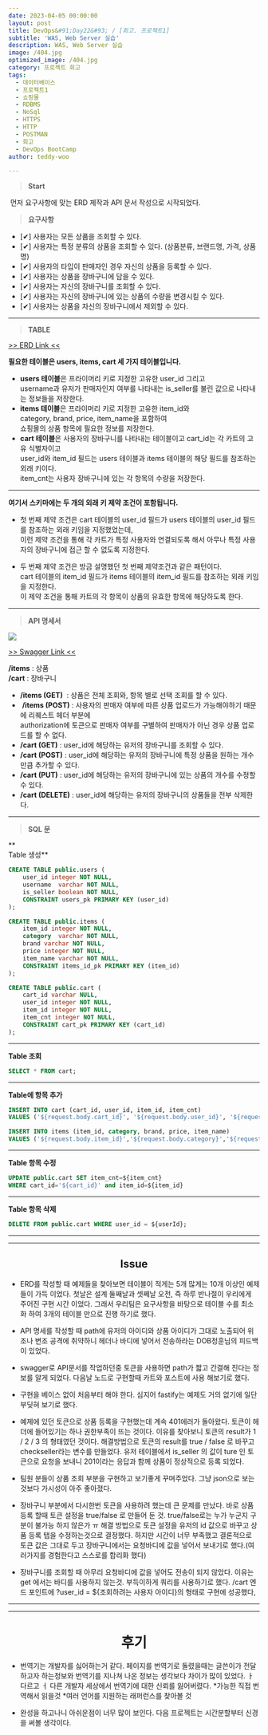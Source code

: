 ```yaml
---
date: 2023-04-05 00:00:00
layout: post
title: DevOps&#91;Day22&#93; / [회고. 프로젝트1]
subtitle: 'WAS, Web Server 실습'
description: WAS, Web Server 실습
image: /404.jpg
optimized_image: /404.jpg
category: 프로젝트 회고
tags:
  - 데이터베이스
  - 프로젝트1
  - 쇼핑몰
  - RDBMS
  - NoSql
  - HTTPS
  - HTTP
  - POSTMAN
  - 회고
  - DevOps BootCamp
author: teddy-woo

---
```




> **Start**

 먼저 요구사항에 맞는 ERD 제작과 API 문서 작성으로 시작되었다.

> **요구사항**

-   \[✔\] 사용자는 모든 상품을 조회할 수 있다.
-   \[✔\] 사용자는 특정 분류의 상품을 조회할 수 있다. (상품분류, 브랜드명, 가격, 상품명)
-   \[✔\] 사용자의 타입이 판매자인 경우 자신의 상품을 등록할 수 있다.
-   \[✔\] 사용자는 상품을 장바구니에 담을 수 있다.
-   \[✔\] 사용자는 자신의 장바구니를 조회할 수 있다.
-   \[✔\] 사용자는 자신의 장바구니에 있는 상품의 수량을 변경시킬 수 있다.
-   \[✔\] 사용자는 상품을 자신의 장바구니에서 제외할 수 있다.

---

> **TABLE**

[\>> ERD Link <<](https://dbdiagram.io/d/642a34ae5758ac5f172625c3) 

**필요한 테이블은 users, items, cart 세 가지 테이블입니다.**

-   **users 테이블**은 프라이머리 키로 지정한 고유한 user\_id 그리고  
    username과 유저가 판매자인지 여부를 나타내는 is\_seller를 불린 값으로 나타내는 정보들을 저장한다.
-   **items 테이블**은 프라이머리 키로 지정한 고유한 item\_id와 category, brand, price, item\_name을 포함하여   
    쇼핑몰의 상품 항목에 필요한 정보를 저장한다.
-   **cart 테이블**은 사용자의 장바구니를 나타내는 테이블이고 cart\_id는 각 카트의 고유 식별자이고  
    user\_id와 item\_id 필드는 users 테이블과 items 테이블의 해당 필드를 참조하는 외래 키이다.  
    item\_cnt는 사용자 장바구니에 있는 각 항목의 수량을 저장한다.

---

**여기서 스키마에는 두 개의 외래 키 제약 조건이 포함됩니다.** 

-   첫 번째 제약 조건은 cart 테이블의 user\_id 필드가 users 테이블의 user\_id 필드를 참조하는 외래 키임을 지정했었는데,   
    이런 제약 조건을 통해 각 카트가 특정 사용자와 연결되도록 해서 아무나 특정 사용자의 장바구니에 접근 할 수 없도록 지정한다.  
      
-  두 번째 제약 조건은 방금 설명했던 첫 번째 제약조건과 같은 패턴이다.  
    cart 테이블의 item\_id 필드가 items 테이블의 item\_id 필드를 참조하는 외래 키임을 지정한다.  
    이 제약 조건을 통해 카트의 각 항목이 상품의 유효한 항목에 해당하도록 한다.

---

> **API 명세서**

![](https://velog.velcdn.com/images/dnehgus6975/post/c7e562f8-7af5-4177-a325-488dd20779d7/image.png)

[\>> Swagger Link <<](https://app.swaggerhub.com/apis/seay0/shopping_mall/1.0.0#/) 

**/items** : 상품  
**/cart** : 장바구니

-   **/items (GET)**  : 상품은 전체 조회와, 항목 별로 선택 조회를 할 수 있다.
-   **/items (POST)** : 사용자의 판매자 여부에 따른 상품 업로드가 가능해야하기 때문에 리퀘스트 헤더 부분에  
    authorization에 토큰으로 판매자 여부를 구별하여 판매자가 아닌 경우 상품 업로드를 할 수 없다.
-   **/cart (GET)** : user\_id에 해당하는 유저의 장바구니를 조회할 수 있다.
-   **/cart (POST)** : user\_id에 해당하는 유저의 장바구니에 특정 상품을 원하는 개수만큼 추가할 수 있다.
-   **/cart (PUT)** : user\_id에 해당하는 유저의 장바구니에 있는 상품의 개수를 수정할 수 있다.
-   **/cart (DELETE)** : user\_id에 해당하는 유저의 장바구니의 상품들을 전부 삭제한다.

---



> **SQL 문**

**  
Table 생성**

```sql
CREATE TABLE public.users (
	user_id integer NOT NULL,
	username  varchar NOT NULL,
	is_seller boolean NOT NULL,
	CONSTRAINT users_pk PRIMARY KEY (user_id)
);

CREATE TABLE public.items (
	item_id integer NOT NULL,
	category  varchar NOT NULL,
	brand varchar NOT NULL,
	price integer NOT NULL,
	item_name varchar NOT NULL,
	CONSTRAINT items_id_pk PRIMARY KEY (item_id)
);

CREATE TABLE public.cart (
	cart_id varchar NULL,
	user_id integer NOT NULL,
	item_id integer NOT NULL,
	item_cnt integer NOT NULL,
	CONSTRAINT cart_pk PRIMARY KEY (cart_id)
);
```

---

**Table 조회**

```sql
SELECT * FROM cart;
```

---

**Table에 항목 추가**

```sql
INSERT INTO cart (cart_id, user_id, item_id, item_cnt)
VALUES ('${request.body.cart_id}', '${request.body.user_id}', '${request.body.item_id}','${request.body.item_cnt}'

INSERT INTO items (item_id, category, brand, price, item_name)
VALUES ('${request.body.item_id}','${request.body.category}','${request.body.brand}', '${request.body.price}', '${request.body.item_name}'
```

---

**Table 항목 수정**

```sql
UPDATE public.cart SET item_cnt=${item_cnt} 
WHERE cart_id='${cart_id}' and item_id=${item_id}
```

---

**Table 항목 삭제**

```sql
DELETE FROM public.cart WHERE user_id = ${userId};
```

---
---
## <center> Issue

  - ERD를 작성할 때 예제들을 찾아보면 테이블이 적게는 5개 많게는 10개 이상인 예제들이 가득 이었다. 첫날은 설계 둘째날과 셋쩨날 오전, 즉 하루 반나절이 우리에게 주어진 구현 시간 이었다. 그래서 우리팀은 요구사항을 바탕으로 테이블 수를 최소화 하여 3개의 테이블 만으로 진행 하기로 했다.
  

  -  API 명세를 작성할 때 path에 유저의 아이디와 상품 아이디가 그대로 노출되어 위조나 변조 공격에 취약하니 헤더나 바디에 넣어서 전송하라는 DOB정훈님의 피드백이 있었다.
   

  -  swagger로 API문서를 작업하던중 토큰을 사용하면 path가 짧고 간결해 진다는 정보를 알게 되었다. 다음날 노드로 구현할때 카트와 포스트에 사용 해보기로 했다.
  

  -  구현을 베이스 없이 처음부터 해야 한다. 심지어 fastify는 예제도 거의 없기에 일단 부딪혀 보기로 했다.
  

  -  예제에 있던 토큰으로 상품 등록을 구현했는데 계속 401에러가 돌아왔다.
  토큰이 헤더에 들어있기는 하나 권한부족이 뜨는 것이다.
  이유를 찾아보니 토큰의 result가 1 / 2 / 3 의 형태였던 것이다.
  해결방법으로 토큰의 result를 true / false 로 바꾸고 checkseller라는 변수를 만들었다.
  유저 테이블에서 is_seller 의 값이 ture 인 토큰으로 요청을 보내니 201이라는 응답과 함께
  상품이 정상적으로 등록 되었다.
  

  
  
  - 팀원 분들이 상품 조회 부분을 구현하고 보기좋게 꾸며주었다. 그냥 json으로 보는것보다
  가시성이 아주 좋아졌다.
  

  
  
  - 장바구니 부분에서 다시한번 토큰을 사용하려 했는데 큰 문제를 만났다.
   바로 상품등록 할때 토큰 설정을 true/false 로 만들어 둔 것.
   true/false로는 누가 누군지 구분이 불가능 하지 않은가 ㅠ
   해결 방법으로 토큰 설정을 유저의 id 값으로 바꾸고 상품 등록 탭을 수정하는것으로 결정했다.
  하지만 시간이 너무 부족했고 결론적으로 토큰 값은 그대로 두고 장바구니에서는 요청바디에 값을 넣어서 보내기로 했다.(여러가지를 경험한다고 스스로를 합리화 했다)
  

  
  
  - 장바구니를 조회할 때 아무리 요청바디에 값을 넣어도 전송이 되지 않았다.
  이유는 get 에서는 바디를 사용하지 않는것. 부득이하게 쿼리를 사용하기로 했다.
  /cart 엔드 포인트에 ?user_id = ${조회하려는 사용자 아이디}의 형태로 구현에 성공했다,
  
  
  ---
  ---
#   <center>후기
  
  
  
 
  
- 번역기는 개발자를 싫어하는거 같다.
  페이지를 번역기로 돌렸을때는 글쓴이가 전달하고자 하는정보와 번역기를 지나쳐 나온 정보는 
  생각보다 차이가 많이 있었다.  ㅏ 다르고 ㅓ 다른 개발자 세상에서 번역기에 대한 신뢰를 잃어버렸다.
  *가능한 직접 번역해서 읽을것
  *여러 언어를 지원하는 래퍼런스를 찾아볼 것
  

  
  
 
  
  
- 완성을 하고나니 아쉬운점이 너무 많이 보인다. 다음 프로젝트는 시간분할부터 신경을 써볼 생각이다.
  
  

  
  
